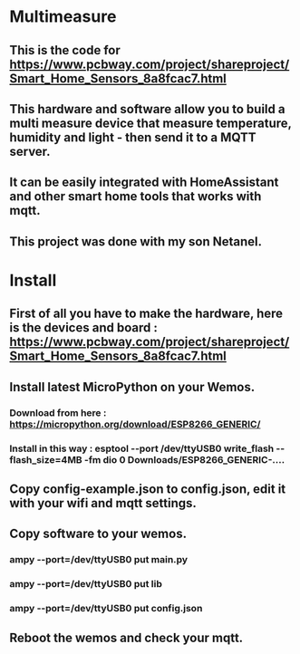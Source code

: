 # Multimeasure
## This is the code for https://www.pcbway.com/project/shareproject/Smart_Home_Sensors_8a8fcac7.html
## This hardware and software allow you to build a multi measure device that measure temperature, humidity and light - then send it to a MQTT server.
## It can be easily integrated with HomeAssistant and other smart home tools that works with mqtt.
## This project was done with my son Netanel.

# Install
## First of all you have to make the hardware, here is the devices and board : https://www.pcbway.com/project/shareproject/Smart_Home_Sensors_8a8fcac7.html
## Install latest MicroPython on your Wemos.
### Download from here : https://micropython.org/download/ESP8266_GENERIC/
### Install in this way : esptool --port /dev/ttyUSB0 write_flash --flash_size=4MB -fm dio 0 Downloads/ESP8266_GENERIC-....
## Copy config-example.json to config.json, edit it with your wifi and mqtt settings.
## Copy software to your wemos.
### ampy --port=/dev/ttyUSB0 put main.py
### ampy --port=/dev/ttyUSB0 put lib
### ampy --port=/dev/ttyUSB0 put config.json
## Reboot the wemos and check your mqtt.
